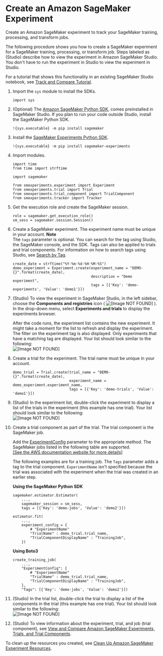 # Create an Amazon SageMaker Experiment<a name="experiments-create"></a>

Create an Amazon SageMaker experiment to track your SageMaker training, processing, and transform jobs\.

The following procedure shows you how to create a SageMaker experiment for a SageMaker training, processing, or transform job\. Steps labeled as \(Studio\) describe how to view the experiment in Amazon SageMaker Studio\. You don't have to run the experiment in Studio to view the experiment in Studio\.

For a tutorial that shows this functionality in an existing SageMaker Studio notebook, see [Track and Compare Tutorial](experiments-mnist.md)\.

1. Import the `sys` module to install the SDKs\.

   ```
   import sys
   ```

1. \(Optional\) The [Amazon SageMaker Python SDK](https://sagemaker.readthedocs.io), comes preinstalled in SageMaker Studio\. If you plan to run your code outside Studio, install the SageMaker Python SDK\.

   ```
   !{sys.executable} -m pip install sagemaker
   ```

1. Install the [SageMaker Experiments Python SDK](https://sagemaker-experiments.readthedocs.io/en/latest/)\.

   ```
   !{sys.executable} -m pip install sagemaker-experiments
   ```

1. Import modules\.

   ```
   import time
   from time import strftime
   
   import sagemaker
   
   from smexperiments.experiment import Experiment
   from smexperiments.trial import Trial
   from smexperiments.trial_component import TrialComponent
   from smexperiments.tracker import Tracker
   ```

1. Get the execution role and create the SageMaker session\.

   ```
   role = sagemaker.get_execution_role()
   sm_sess = sagemaker.session.Session()
   ```

1. Create a SageMaker experiment\. The experiment name must be unique in your account\.
**Note**  
The `tags` parameter is optional\. You can search for the tag using Studio, the SageMaker console, and the SDK\. Tags can also be applied to trials and trial components\. For information on how to search tags using Studio, see [Search by Tag](experiments-search-studio.md#experiments-search-studio-tags)\.

   ```
   create_date = strftime("%Y-%m-%d-%H-%M-%S")
   demo_experiment = Experiment.create(experiment_name = "DEMO-{}".format(create_date),
                                       description = "Demo experiment",
                                       tags = [{'Key': 'demo-experiments', 'Value': 'demo1'}])
   ```

1. \(Studio\) To view the experiment in SageMaker Studio, in the left sidebar, choose the **Components and registries** icon \( ![\[Image NOT FOUND\]](http://docs.aws.amazon.com/sagemaker/latest/dg/images/icons/Components_registries.png) \)\. In the drop\-down menu, select **Experiments and trials** to display the experiments browser\.

   After the code runs, the experiment list contains the new experiment\. It might take a moment for the list to refresh and display the experiment\. The filter on the experiment tag is also displayed\. Only experiments that have a matching tag are displayed\. Your list should look similar to the following:  
![\[Image NOT FOUND\]](http://docs.aws.amazon.com/sagemaker/latest/dg/images/studio/studio-setup-experiment-list.png)

1. Create a trial for the experiment\. The trial name must be unique in your account\.

   ```
   demo_trial = Trial.create(trial_name = "DEMO-{}".format(create_date),
                             experiment_name = demo_experiment.experiment_name,
                             tags = [{'Key': 'demo-trials', 'Value': 'demo1'}])
   ```

1. \(Studio\) In the experiment list, double\-click the experiment to display a list of the trials in the experiment \(this example has one trial\)\. Your list should look similar to the following:  
![\[Image NOT FOUND\]](http://docs.aws.amazon.com/sagemaker/latest/dg/images/studio/studio-setup-trial-list.png)

1. Create a trial component as part of the trial\. The trial component is the SageMaker job\.

   Add the [ExperimentConfig](https://docs.aws.amazon.com/sagemaker/latest/APIReference/API_ExperimentConfig.html) parameter to the appropriate method\. The SageMaker jobs listed in the following table are supported\.    
[\[See the AWS documentation website for more details\]](http://docs.aws.amazon.com/sagemaker/latest/dg/experiments-create.html)

   The following examples are for a training job\. The `Tags` parameter adds a tag to the trial component\. `ExperimentName` isn't specified because the trial was associated with the experiment when the trial was created in an earlier step\.

   **Using the SageMaker Python SDK**

   ```
   sagemaker.estimator.Estimator(
       ...,
       sagemaker_session = sm_sess,
       tags = [{'Key': 'demo-jobs', 'Value': 'demo2'}])
   
   estimator.fit(
       ...,
       experiment_config = {
           # "ExperimentName"
           "TrialName" : demo_trial.trial_name,
           "TrialComponentDisplayName" : "TrainingJob",
       })
   ```

   **Using Boto3**

   ```
   create_training_job(
       ...,
       "ExperimentConfig": {
           # "ExperimentName"
           "TrialName" : demo_trial.trial_name,
           "TrialComponentDisplayName" : "TrainingJob",
       },
       "Tags": [{'Key': 'demo-jobs', 'Value': 'demo2'}])
   ```

1. \(Studio\) In the trial list, double\-click the trial to display a list of the components in the trial \(this example has one trial\)\. Your list should look similar to the following:  
![\[Image NOT FOUND\]](http://docs.aws.amazon.com/sagemaker/latest/dg/images/studio/studio-setup-component-list.png)

1. \(Studio\) To view information about the experiment, trial, and job \(trial component\), see [View and Compare Amazon SageMaker Experiments, Trials, and Trial Components](experiments-view-compare.md)\.

To clean up the resources you created, see [Clean Up Amazon SageMaker Experiment Resources](experiments-cleanup.md)\.